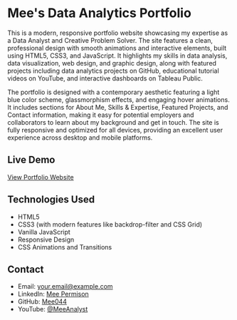 # Mee's Data Analytics Portfolio

This is a modern, responsive portfolio website showcasing my expertise as a Data Analyst and Creative Problem Solver. The site features a clean, professional design with smooth animations and interactive elements, built using HTML5, CSS3, and JavaScript. It highlights my skills in data analysis, data visualization, web design, and graphic design, along with featured projects including data analytics projects on GitHub, educational tutorial videos on YouTube, and interactive dashboards on Tableau Public.

The portfolio is designed with a contemporary aesthetic featuring a light blue color scheme, glassmorphism effects, and engaging hover animations. It includes sections for About Me, Skills & Expertise, Featured Projects, and Contact information, making it easy for potential employers and collaborators to learn about my background and get in touch. The site is fully responsive and optimized for all devices, providing an excellent user experience across desktop and mobile platforms.

## Live Demo
[View Portfolio Website](https://your-github-username.github.io/repository-name)

## Technologies Used
- HTML5
- CSS3 (with modern features like backdrop-filter and CSS Grid)
- Vanilla JavaScript
- Responsive Design
- CSS Animations and Transitions

## Contact
- Email: your.email@example.com
- LinkedIn: [Mee Permison](https://www.linkedin.com/in/meepermison/)
- GitHub: [Mee044](https://github.com/Mee044/)
- YouTube: [@MeeAnalyst](https://www.youtube.com/@MeeAnalyst)

